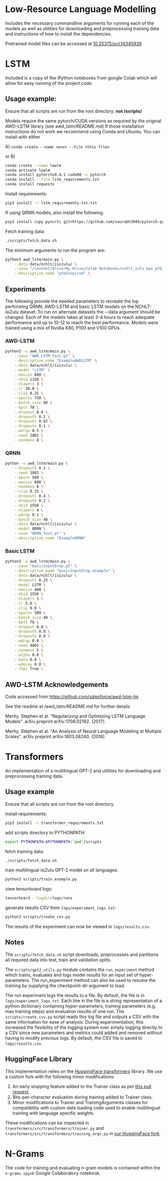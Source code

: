 # Low-Resource Language Modelling
Includes the necessary commandline arguments for running each of the models as well as 
utilities for downloading and preprocessing training data and instructions of how to install the dependencies.

Pretrained model files can be accessed at [10.25375/uct.14345939](https://zivahub.uct.ac.za/articles/software/Pytorch_Language_Models_trained_on_South_African_Languages/14345939)

# LSTM
Included is a copy of the iPython notebooks from google Colab which will allow for easy running of the project code.



## Usage example:
Ensure that all scripts are run from the root directory, <b>not /scripts/</b>

Models require the same pytorch/CUDA versions as required by the original AWD-LSTM library (see awd_lstm/README.md)
If those installation instructions do not work we recommend using Conda and Ubuntu. You can install with either

A) ```conda create --name <env> --file <this file>```

or B) 
```bash
conda create --name lowlm
conda activate lowlm
conda install pytorch=0.4.1 cuda90 -c pytorch
conda install --file lstm_requirements.txt
conda install requests
```

Install requirements:
```bash
pip3 install -r lstm_requirements.txt.txt
```
If using QRNN models, also install the following:
```bash
pip3 install cupy pynvrtc git+https://github.com/saurabh3949/pytorch-qrnn
```

Fetch training data:
```bash
./scripts/fetch_data.sh
```

The minimum arguments to run the program are:
```bash
python3 awd_lstm/main.py \
    --data data/nchlt/isizulu/ \
    --save "/content/drive/My Drive/Colab Notebooks/nchlt_zulu_bpe_ptbInspired.pt" \
    --descriptive_name "ptbInspired" \
```

## Experiments
The following provide the needed parameters to recreate the top performing QRNN, AWD-LSTM and basic LSTM models on the NCHLT-isiZulu dataset.
To run on alternate datasets the --data argument should be changed. Each of the models takes at least 3-4 hours to reach adequate performance and up to 10-12 to reach the best performance.
Models were trained using a mix of Nvidia K80, P100 and V100 GPUs.

### AWD-LSTM
```bash
python3 -u awd_lstm/main.py \
    --save "AWD_LSTM_Test.pt" \
    --descriptive_name "ExampleAWDLSTM" \
    --data data/nchlt/isizulu/ \
    --model "LSTM" \
    --emsize 800 \
    --nhid 1150 \
    --nlayers 3 \
    --lr 30.0 \
    --clip 0.25 \
    --epochs 750 \
    --batch_size 80 \
    --bptt 70 \
    --dropout 0.4 \
    --dropouth 0.2 \
    --dropouti 0.65 \
    --dropoute 0.1 \
    --wdrop 0.5 \
    --seed 1882 \
    --nonmono 8 \

```

### QRNN
```bash
python -u awd_lstm/main.py \
    --dropouth 0.2 \
    --seed 1882 \
    --epoch 500 \
    --emsize 800 \
    --nonmono 8 \
    --clip 0.25 \
    --dropouti 0.4 \
    --dropouth 0.2 \
    --nhid 1550 \
    --nlayers 4 \
    --wdrop 0.1 \
    --batch_size 40 \
    --data data/nchlt/isizulu/ \
    --model QRNN \
    --save "QRNN_test.pt" \
    --descriptive_name "ExampleQRNN" 
```

### Basic LSTM
```bash
python3 -u awd_lstm/main.py \
    --save "basicInputDrop.pt" \
    --descriptive_name "basicInputDrop_example" \
    --data data/nchlt/isizulu/ \
    --dropouti 0.25 \
    --model LSTM \
    --emsize 400 \
    --nhid 1550 \
    --nlayers 1 \
    --lr 5.0 \
    --clip 0.0 \
    --epochs 500 \
    --batch_size 40 \
    --bptt 70 \
    --dropout 0.0 \
    --dropouth 0.0 \
    --dropoute 0.0 \
    --wdrop 0.0 \
    --seed 4002 \
    --nonmono 5 \
    --alpha 0.0 \
    --beta 0.0 \
    --wdecay 0.0 \
    --chpc True \
```


## AWD-LSTM Acknowledgements
Code accessed from https://github.com/salesforce/awd-lstm-lm 

See the readme at /awd_lstm/README.md for further details

Merity, Stephen et al. "Regularizing and Optimizing LSTM Language Models". arXiv preprint arXiv:1708.02182. (2017).

Merity, Stephen et al. "An Analysis of Neural Language Modeling at Multiple Scales". arXiv preprint arXiv:1803.08240. (2018).

# Transformers

An implementation of a multilingual GPT-2 and utilities for downloading and preprocessing training data.

## Usage example
Ensure that all scripts are run from the root directory.

install requirements:
```bash
pip3 install -r transformer_requirements.txt
```

add scripts directory to PYTHONPATH:
```bash
export PYTHONPATH=$PYTHONPATH:`pwd`/scripts
```

fetch training data:
```bash
./scripts/fetch_data.sh
```

train multilingual isiZulu GPT-2 model on all languages:
```bash
python3 scripts/train_example.py
```

view tensorboard logs:
```bash
tensorboard --logdir=logs/runs
```

generate results CSV from `logs/experiment_logs.txt`:
```bash
python3 scripts/create_csv.py
```

The results of the experiment can now be viewed in `logs/results.csv`.

## Notes

The `scripts/fetch_data.sh` script downloads, preprocesses and partitions all required data into test, train and validation splits.

The `scripts/gpt2_utils.py` module contains the `run_experiment` method which trains, evaluates and logs model results for an input set of hyper-parameters. The run_experiment method can also be used to resume the training by supplying the checkpoint-dir argument to load.

The run experiment logs the results to a file. By default, the file is in `logs/experiment_logs.txt`. Each line in the file is a string representation of a python dictionary containing hyper-parameters, training parameters (e.g. max training steps) and evaluation results of one run. The `scripts/create_csv.py` script reads this log file and outputs a CSV with the same information for ease of analysis. During experimentation, this increased the flexibility of the logging system over simply logging directly to a CSV since new parameters and metrics could added and removed without having to modify previous logs. By default, the CSV file is saved to `logs/results.csv`.

## HuggingFace Library

This implementation relies on the [HuggingFace transformers](https://github.com/huggingface/transformers) library.
We use a custom fork with the following minor modifications:

1. An early stopping feature added to the Trainer class as per [this pull request](https://github.com/huggingface/transformers/pull/4186).
2. Bits-per-character evaluation during training added to Trainer class.
3. Minor modifications to Trainer and TrainingArguments classes for compatibility with custom data loading code used to enable multilingual training with language specific weights.

These modifications can be inspected in `transformers/src/transformers/trainer.py` and `transformers/src/transformers/training_args.py` in [our HuggingFace fork](https://github.com/StuartMesham/transformers/tree/low_resource_lm).

# N-Grams

The code for training and evaluating n-gram models is contained within the `n-grams.ipynb` Google Colaboratory notebook.

